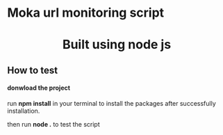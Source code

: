 # Moka url monitoring script

<h1 align="center">Built using node js</h1>


## How to test

#### donwload the project

run **npm install** in your terminal to install the packages after successfully installation.

then run **node .** to test the script